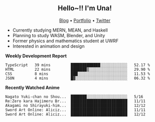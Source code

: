<h2 align="center">
  Hello~!! I'm Una!
</h2>

<p align="center">
  <a href="https://anarchy.website/">Blog</a> &bull;
  <a href="https://una-ada.github.io/">Portfolio</a> &bull;
  <a href="https://twitter.com/unaxiii">Twitter</a>
</p>

- Currently studying MERN, MEAN, and Haskell
- Planning to study WASM, Blender, and Unity
- Former physics and mathematics student at UWRF
- Interested in animation and design

**Weekly Development Report**

<!--START_SECTION:waka-->
```text
TypeScript   39 mins         █████████████░░░░░░░░░░░░   52.17 % 
HTML         22 mins         ███████▒░░░░░░░░░░░░░░░░░   29.90 % 
CSS          8 mins          ███░░░░░░░░░░░░░░░░░░░░░░   11.53 % 
JSON         4 mins          █▓░░░░░░░░░░░░░░░░░░░░░░░   06.32 % 
```
<!--END_SECTION:waka-->

**Recently Watched Anime**

<!-- RECENT-ANIME:START -->

    Nagato Yuki-chan no Shou...  ███████░░░░░░░░░░░░░░░░░░   5/16
    Re:Zero kara Hajimeru Br...  █████████████████████████   11/11
    Akagami no Shirayuki-him...  █████████████████████████   12/12
    Sword Art Online: Aliciz...  █████████████████████████   11/11
    Sword Art Online: Aliciz...  █████████████████████████   12/12
<!-- RECENT-ANIME:END -->
